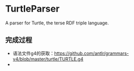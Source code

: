 # TurtleParser
A parser for Turtle, the terse RDF triple language.
## 完成过程
+ 语法文件g4的获取：https://github.com/antlr/grammars-v4/blob/master/turtle/TURTLE.g4
+ 